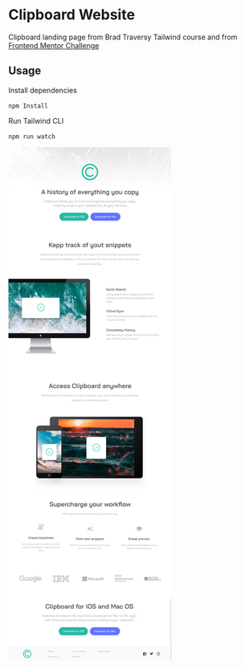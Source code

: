 # Clipboard Website

Clipboard landing page from Brad Traversy Tailwind course and from [Frontend Mentor Challenge](https://www.frontendmentor.io/challenges/testimonials-grid-section-Nnw6J7Un7)


## Usage

Install dependencies

```
npm Install
```

Run Tailwind CLI

```
npm run watch
```

![Alt text](src/images/clipboard.png)
